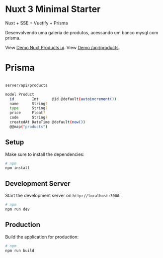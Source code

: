 # Nuxt 3 Minimal Starter

Nuxt + SSE + Vuetify + Prisma

Desenvolvendo uma galeria de produtos, acessando um banco mysql com prisma.

View [Demo Nuxt Products ui](https://nuxt-products-rouge.vercel.app/).
View [Demo /api/products](https://nuxt-products-rouge.vercel.app/api/products).


# Prisma

```bash

server/api/products

model Product 
  id        Int      @id @default(autoincrement())
  name      String?
  type      String?
  price     Float?
  code      String?
  createdAt DateTime @default(now())
  @@map("products")

```

## Setup

Make sure to install the dependencies:

```bash
# npm
npm install

```

## Development Server

Start the development server on `http://localhost:3000`:

```bash
# npm
npm run dev

```

## Production

Build the application for production:

```bash
# npm
npm run build

```
